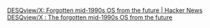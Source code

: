 
[DESQview/X: Forgotten mid-1990s OS from the future | Hacker News](https://news.ycombinator.com/item?id=29396561)
[DESQview/X : The forgotten mid-1990s OS from the future](https://lunduke.substack.com/p/desqviewx-the-forgotten-mid-1990s)
